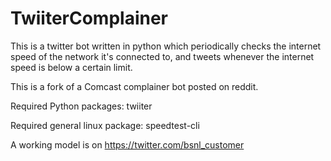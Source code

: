 # TwiiterComplainer
This is a twitter bot written in python which periodically checks the internet speed of the network it's connected to, and tweets whenever the internet speed is below a certain limit.

This is a fork of a Comcast complainer bot posted on reddit.

Required Python packages: twiiter


Required general linux package: speedtest-cli

A working model is on https://twitter.com/bsnl_customer
